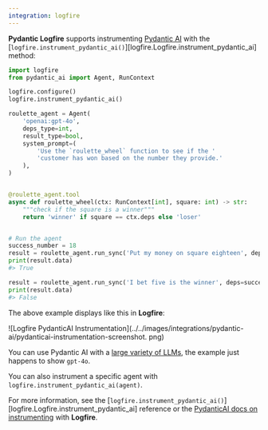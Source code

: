 ```yaml
---
integration: logfire
---
```


**Pydantic Logfire** supports instrumenting [Pydantic AI](https://ai.pydantic.dev/) with the
[`logfire.instrument_pydantic_ai()`][logfire.Logfire.instrument_pydantic_ai] method:

```python hl_lines="5"
import logfire
from pydantic_ai import Agent, RunContext

logfire.configure()
logfire.instrument_pydantic_ai()

roulette_agent = Agent(
    'openai:gpt-4o',
    deps_type=int,
    result_type=bool,
    system_prompt=(
        'Use the `roulette_wheel` function to see if the '
        'customer has won based on the number they provide.'
    ),
)


@roulette_agent.tool
async def roulette_wheel(ctx: RunContext[int], square: int) -> str:
    """check if the square is a winner"""
    return 'winner' if square == ctx.deps else 'loser'


# Run the agent
success_number = 18
result = roulette_agent.run_sync('Put my money on square eighteen', deps=success_number)
print(result.data)
#> True

result = roulette_agent.run_sync('I bet five is the winner', deps=success_number)
print(result.data)
#> False
```

The above example displays like this in **Logfire**:

![Logfire PydanticAI Instrumentation](../../images/integrations/pydantic-ai/pydanticai-instrumentation-screenshot.
png)

You can use Pydantic AI with a [large variety of LLMs](https://ai.pydantic.dev/api/models/base/#pydantic_ai.models.KnownModelName), the example
just happens to show `gpt-4o`.

You can also instrument a specific agent with `logfire.instrument_pydantic_ai(agent)`.

For more information, see the [`logfire.instrument_pydantic_ai()`][logfire.Logfire.instrument_pydantic_ai]
reference or the [PydanticAI docs on instrumenting](https://ai.pydantic.dev/logfire/) with **Logfire**.
